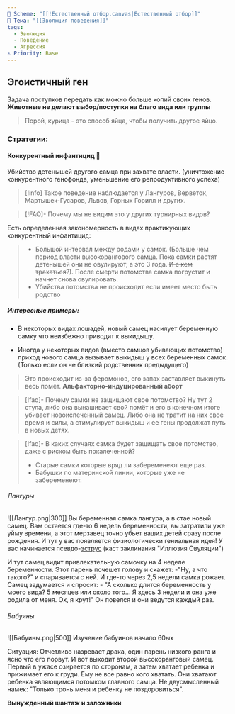 ```yaml
---
📅 Scheme: "[[!Естественный отбор.canvas|Естественный отбор]]"
📌 Тема: "[[Эволюция поведения]]"
tags:
  - Эволюция
  - Поведение
  - Агрессия
⚠️ Priority: Base
---
```


## Эгоистичный ген

Задача поступков передать как можно больше копий своих генов.
**Животные не делают выбор/поступки на благо вида или группы**

>Порой, курица - это способ яйца, чтобы получить другое яйцо.

### Стратегии:

#### Конкурентный инфантицид 🔪

Убийство детенышей другого самца при захвате власти. (уничтожение конкурентного генофонда, уменьшение его репродуктивного успеха)

>[!info]
>Такое поведение наблюдается у Лангуров, Верветок, Мартышек-Гусаров, Львов, Горных Горилл и других.

>[!FAQ]- Почему мы не видим это у других турнирных видов? 
>
Есть определенная закономерность в видах практикующих конкурентный инфантицид:
 >-  Большой интервал между родами у самок. (Больше чем период власти высокорангового самца. Пока самки растят детенышей они не овулируют, а это 3 года. ~~И с кем трахаться?~~). После смерти потомства самка погрустит и начнет снова овулировать. 
 >- Убийства потомства не происходит если имеет место быть родство

##### Интересные примеры:

- В некоторых видах лошадей, новый самец насилует беременную самку что неизбежно приводит к выкидышу.

- Иногда у некоторых видов (вместо самцов убивающих потомство) приход нового самца вызывает выкидыш у всех беременных самок. (Только если он не близкий родственник предыдущего)
> Это происходит из-за феромонов, его запах заставляет выкинуть весь помёт.
> **Альфакторно-индуцированный аборт**

>[!faq]- Почему самки не защищают свое потомство?
Ну тут 2 стула, либо она вынашивает свой помёт и его в конечном итоге убивает новоиспеченный самец. Либо она не тратит на них свое время и силы, а стимулирует выкидыш и ее гены продолжат путь в новых детях.

>[!faq]- В каких случаях самка будет защищать свое потомство, даже с риском быть покалеченной? 
>- Старые самки которые вряд ли забеременеют еще раз.
 >- Бабушки по материнской линии, которые уже не забеременеют.

###### Лангуры

![[Лангур.png|300]]
Вы беременная самка лангура, а в стае новый самец. Вам остается где-то 6 недель беременности, вы затратили уже уйму времени, а этот мерзавец точно убьет ваших детей сразу после рождения.
И тут у вас появляется физиологически гениальная идея! У вас начинается псевдо-[эструс](https://ru.wikipedia.org/wiki/Эструс) (каст заклинания "Иллюзия Овуляции")

И тут самец видит привлекательную самочку на 4 неделе беременности. Этот парень почешет голову и скажет: -"Ну, а что такого?" и спаривается с ней.
И где-то через 2,5 недели самка рожает. Самец задумается и спросит: 
\- "А сколько длится беременность у моего вида? 5 месяцев или около того... Я здесь 3 недели и она уже родила от меня. Ох, я крут!"
Он повелся и они ведутся каждый раз.

###### Бабуины

![[Бабуины.png|500]]
Изучение бабуинов начало 60ых

Ситуация: Отчетливо назревает драка, один парень низкого ранга и ясно что его порвут. И вот выходит второй высокоранговый самец. Первый в ужасе озирается по сторонам, а затем хватает ребенка и прижимает его к груди.
Ему не все равно кого хватать. Они хватают ребенка являющимся потомком главного самца. Не двусмысленный намек: "Только тронь меня и ребенку не поздоровиться". 

**Вынужденный шантаж и заложники**

